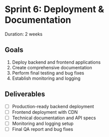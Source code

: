 # Sprint 6: Deployment & Documentation
Duration: 2 weeks

## Goals
1. Deploy backend and frontend applications
2. Create comprehensive documentation
3. Perform final testing and bug fixes
4. Establish monitoring and logging

## Deliverables
- [ ] Production-ready backend deployment
- [ ] Frontend deployment with CDN
- [ ] Technical documentation and API specs
- [ ] Monitoring and logging setup
- [ ] Final QA report and bug fixes 